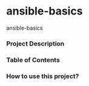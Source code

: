 # ansible-basics
ansible-basics


### Project Description

### Table of Contents

### How to use this project?
